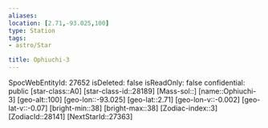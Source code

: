 ```yaml
---
aliases: 
location: [2.71,-93.025,100]
type: Station
tags:
- astro/Star

title: Ophiuchi-3
---
```

SpocWebEntityId: 27652
isDeleted: false
isReadOnly: false
confidential: public
[star-class::A0]
[star-class-id::28189]
[Mass-sol::]
[name::Ophiuchi-3]
[geo-alt::100]
[geo-lon::-93.025]
[geo-lat::2.71]
[geo-lon-v::-0.002]
[geo-lat-v::-0.07]
[bright-min::38]
[bright-max::38]
[Zodiac-index::3]
[ZodiacId::28141]
[NextStarId::27363]



